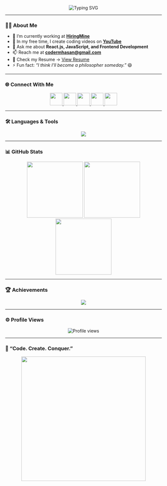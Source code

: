 <!-- 🌑 Modern Dark Themed GitHub Profile by ChatGPT (for @HasanCoder66) -->

<div align="center">
  
  <img src="https://readme-typing-svg.herokuapp.com?font=Fira+Code&pause=1000&color=00F5D4&center=true&vCenter=true&width=600&lines=👋+Hi%2C+I'm+Muhammad+Hasan;💻+MERN+Stack+Developer+from+Pakistan;🚀+Frontend+Developer+%7C+YouTuber+%7C+Tech+Learner" alt="Typing SVG" />
  
</div>

---

### 🧑‍💻 About Me  
- 🔭 I’m currently working at [**HiringMine**](https://www.hiringmine.com/)  
- 🎥 In my free time, I create coding videos on [**YouTube**](https://www.youtube.com/@muhammadhasandev)  
- 💬 Ask me about **React.js, JavaScript, and Frontend Development**  
- 📫 Reach me at **codermhasan@gmail.com**  
- 📄 Check my Resume → [View Resume](https://drive.google.com/file/d/1KrllxxgMv-FzwpfggjAgUoTBc0hRxnG8/view?usp=sharing)  
- ⚡ Fun fact: *“I think I’ll become a philosopher someday.”* 😄  

---

### 🌐 Connect With Me  
<p align="center">
  <a href="https://www.linkedin.com/in/hasancoder66/" target="_blank">
    <img src="https://skillicons.dev/icons?i=linkedin" height="40"/>
  </a>
  <a href="https://web.facebook.com/HasanCoder66" target="_blank">
    <img src="https://skillicons.dev/icons?i=facebook" height="40"/>
  </a>
  <a href="https://www.instagram.com/hasancoder66/" target="_blank">
    <img src="https://skillicons.dev/icons?i=instagram" height="40"/>
  </a>
  <a href="https://www.youtube.com/@hasanscode" target="_blank">
    <img src="https://skillicons.dev/icons?i=youtube" height="40"/>
  </a>
  <a href="https://leetcode.com/codermhasn" target="_blank">
    <img src="https://skillicons.dev/icons?i=leetcode" height="40"/>
  </a>
</p>

---

### 🛠️ Languages & Tools  
<p align="center">
  <img src="https://skillicons.dev/icons?i=html,css,bootstrap,tailwind,js,ts,react,nextjs,nodejs,express,mongodb,redux,git,postman,firebase,illustrator" />
</p>

---

### 📊 GitHub Stats  
<div align="center">
  <img src="https://github-readme-streak-stats.herokuapp.com/?user=HasanCoder66&theme=radical" height="180px"/>
  <img src="https://github-readme-stats.vercel.app/api?username=HasanCoder66&show_icons=true&theme=radical&hide_border=true" height="180px"/>
</div>

<div align="center">
  <img src="https://github-readme-stats.vercel.app/api/top-langs/?username=HasanCoder66&layout=compact&theme=radical&hide_border=true" height="180px"/>
</div>

---

### 🏆 Achievements  
<p align="center">
  <img src="https://github-profile-trophy.vercel.app/?username=HasanCoder66&theme=onedark&margin-w=10&margin-h=10&no-bg=true&no-frame=true" />
</p>

---

### ⚙️ Profile Views  
<p align="center">
  <img src="https://komarev.com/ghpvc/?username=HasanCoder66&color=00F5D4&style=for-the-badge" alt="Profile views"/>
</p>

---

### 🖤 “Code. Create. Conquer.”
<p align="center">
  <img src="https://raw.githubusercontent.com/saadeghi/saadeghi/master/dino.gif" width="400"/>
</p>
